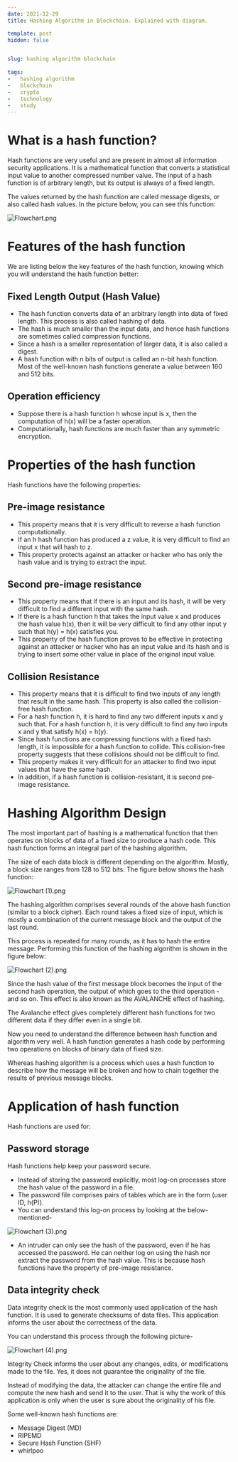 ```yaml
---
date: 2021-12-29
title: Hashing Algorithm in Blockchain. Explained with diagram.

template: post
hidden: false


slug: hashing algorithm blockchain
  
tags:
-   hashing algorithm
-   blockchain
-   crypto
-   technology
-   study
---
```

<!-- more -->


<!-- more -->


# **What is a hash function?**

Hash functions are very useful and are present in almost all information security applications. It is a mathematical function that converts a statistical input value to another compressed number value. The input of a hash function is of arbitrary length, but its output is always of a fixed length. 

The values ​​returned by the hash function are called message digests, or also called hash values. In the picture below, you can see this function:

![Flowchart.png](https://cdn.hashnode.com/res/hashnode/image/upload/v1640806200147/ak6IW0KaG.png)

# **Features of the hash function**

We are listing below the key features of the hash function, knowing which you will understand the hash function better:

## **Fixed Length Output (Hash Value)**

- The hash function converts data of an arbitrary length into data of fixed length. This process is also called hashing of data.
- The hash is much smaller than the input data, and hence hash functions are sometimes called compression functions.
- Since a hash is a smaller representation of larger data, it is also called a digest.
- A hash function with n bits of output is called an n-bit hash function. Most of the well-known hash functions generate a value between 160 and 512 bits.

## **Operation efficiency**

- Suppose there is a hash function h whose input is x, then the computation of h(x) will be a faster operation.
- Computationally, hash functions are much faster than any symmetric encryption.

# **Properties of the hash function**

Hash functions have the following properties:

## **Pre-image resistance**

- This property means that it is very difficult to reverse a hash function computationally.
- If an h hash function has produced a z value, it is very difficult to find an input x that will hash to z.
- This property protects against an attacker or hacker who has only the hash value and is trying to extract the input.

## **Second pre-image resistance**

- This property means that if there is an input and its hash, it will be very difficult to find a different input with the same hash.
- If there is a hash function h that takes the input value x and produces the hash value h(x), then it will be very difficult to find any other input y such that h(y) = h(x) satisfies you.
- This property of the hash function proves to be effective in protecting against an attacker or hacker who has an input value and its hash and is trying to insert some other value in place of the original input value.

## **Collision Resistance**

- This property means that it is difficult to find two inputs of any length that result in the same hash. This property is also called the collision-free hash function.
- For a hash function h, it is hard to find any two different inputs x and y such that. For a hash function h, it is very difficult to find any two inputs x and y that satisfy h(x) = h(y).
- Since hash functions are compressing functions with a fixed hash length, it is impossible for a hash function to collide. This collision-free property suggests that these collisions should not be difficult to find.
- This property makes it very difficult for an attacker to find two input values ​​that have the same hash.
- In addition, if a hash function is collision-resistant, it is second pre-image resistance.

# **Hashing Algorithm Design**

The most important part of hashing is a mathematical function that then operates on blocks of data of a fixed size to produce a hash code. This hash function forms an integral part of the hashing algorithm.

The size of each data block is different depending on the algorithm. Mostly, a block size ranges from 128 to 512 bits. The figure below shows the hash function:



![Flowchart (1).png](https://cdn.hashnode.com/res/hashnode/image/upload/v1640806337807/21E7NwGcS.png)

The hashing algorithm comprises several rounds of the above hash function (similar to a block cipher). Each round takes a fixed size of input, which is mostly a combination of the current message block and the output of the last round.

This process is repeated for many rounds, as it has to hash the entire message. Performing this function of the hashing algorithm is shown in the figure below:


![Flowchart (2).png](https://cdn.hashnode.com/res/hashnode/image/upload/v1640806385688/v9AC6fWKv.png)

Since the hash value of the first message block becomes the input of the second hash operation, the output of which goes to the third operation - and so on. This effect is also known as the AVALANCHE effect of hashing.

The Avalanche effect gives completely different hash functions for two different data if they differ even in a single bit.

Now you need to understand the difference between hash function and algorithm very well. A hash function generates a hash code by performing two operations on blocks of binary data of fixed size.

Whereas hashing algorithm is a process which uses a hash function to describe how the message will be broken and how to chain together the results of previous message blocks.

# **Application of hash function**

Hash functions are used for:

## **Password storage**

Hash functions help keep your password secure.

- Instead of storing the password explicitly, most log-on processes store the hash value of the password in a file.
- The password file comprises pairs of tables which are in the form (user ID, h(P)).
- You can understand this log-on process by looking at the below-mentioned-


![Flowchart (3).png](https://cdn.hashnode.com/res/hashnode/image/upload/v1640806454734/_K6tsDapi.png)

- An intruder can only see the hash of the password, even if he has accessed the password. He can neither log on using the hash nor extract the password from the hash value. This is because hash functions have the property of pre-image resistance.

## **Data integrity check**

Data integrity check is the most commonly used application of the hash function. It is used to generate checksums of data files. This application informs the user about the correctness of the data.

You can understand this process through the following picture-


![Flowchart (4).png](https://cdn.hashnode.com/res/hashnode/image/upload/v1640806486829/YrSllWd2Gvd.png)

Integrity Check informs the user about any changes, edits, or modifications made to the file. Yes, it does not guarantee the originality of the file.

Instead of modifying the data, the attacker can change the entire file and compute the new hash and send it to the user. That is why the work of this application is only when the user is sure about the originality of his file.

Some well-known hash functions are:

- Message Digest (MD)
- RIPEMD
- Secure Hash Function (SHF)
- whirlpoo